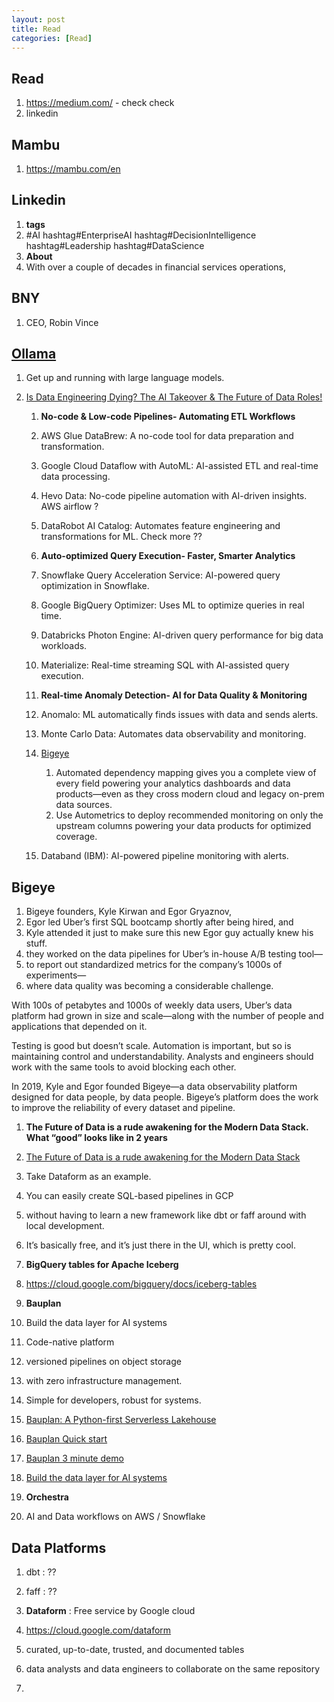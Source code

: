 ```yaml
---
layout: post
title: Read
categories: [Read] 
---
```


## Read 
1. https://medium.com/ - check check 
1. linkedin


## Mambu 
1. https://mambu.com/en

## Linkedin 

1. **tags** 
1. #AI hashtag#EnterpriseAI hashtag#DecisionIntelligence hashtag#Leadership hashtag#DataScience
1. **About** 
1. With over a couple of decades in financial services operations,


## BNY 
1. CEO, Robin Vince 


## [Ollama](https://ollama.com/)
1. Get up and running with large language models.




1. [Is Data Engineering Dying? The AI Takeover & The Future of Data Roles!](https://blog.det.life/is-data-engineering-dying-the-ai-takeover-the-future-of-data-roles-ecf7d96df623)
    1. **No-code & Low-code Pipelines- Automating ETL Workflows**
    1. AWS Glue DataBrew: A no-code tool for data preparation and transformation.
    1. Google Cloud Dataflow with AutoML: AI-assisted ETL and real-time data processing.
    1. Hevo Data: No-code pipeline automation with AI-driven insights. AWS airflow ? 
    1. DataRobot AI Catalog: Automates feature engineering and transformations for ML. Check more ?? 

    1. **Auto-optimized Query Execution- Faster, Smarter Analytics**
    1. Snowflake Query Acceleration Service: AI-powered query optimization in Snowflake.
    1. Google BigQuery Optimizer: Uses ML to optimize queries in real time.
    1. Databricks Photon Engine: AI-driven query performance for big data workloads.
    1. Materialize: Real-time streaming SQL with AI-assisted query execution.

    1. **Real-time Anomaly Detection- AI for Data Quality & Monitoring**
    1. Anomalo: ML automatically finds issues with data and sends alerts. 
    1. Monte Carlo Data: Automates data observability and monitoring.
    1. [Bigeye](https://www.bigeye.com/)
        1. Automated dependency mapping gives you a complete view of every field powering your analytics dashboards and data products—even as they cross modern cloud and legacy on-prem data sources.
        1. Use Autometrics to deploy recommended monitoring on only the upstream columns powering your data products for optimized coverage.

    1. Databand (IBM): AI-powered pipeline monitoring with alerts.

## Bigeye 

1. Bigeye founders, Kyle Kirwan and Egor Gryaznov, 
1. Egor led Uber’s first SQL bootcamp shortly after being hired, and 
1. Kyle attended it just to make sure this new Egor guy actually knew his stuff. 
1. they worked on the data pipelines for Uber’s in-house A/B testing tool—
1. to report out standardized metrics for the company’s 1000s of experiments—
1. where data quality was becoming a considerable challenge.

With 100s of petabytes and 1000s of weekly data users, 
Uber’s data platform had grown in size and scale—along with the number of people and applications that depended on it. 

Testing is good but doesn’t scale.
Automation is important, but so is maintaining control and understandability.
Analysts and engineers should work with the same tools to avoid blocking each other.

In 2019, Kyle and Egor founded Bigeye—a data observability platform designed for data people, by data people. 
Bigeye’s platform does the work to improve the reliability of every dataset and pipeline.




1. **The Future of Data is a rude awakening for the Modern Data Stack. What “good” looks like in 2 years**
1. [The Future of Data is a rude awakening for the Modern Data Stack](https://medium.com/@hugolu87/the-future-of-data-is-a-rude-awakening-for-the-modern-data-stack-7732a4fd11c6)
1. Take Dataform as an example. 
1. You can easily create SQL-based pipelines in GCP 
1. without having to learn a new framework like dbt or faff around with local development. 
1. It’s basically free, and it’s just there in the UI, which is pretty cool.

1. **BigQuery tables for Apache Iceberg**
1. https://cloud.google.com/bigquery/docs/iceberg-tables

1. **Bauplan** 
1. Build the data layer for AI systems
1. Code-native platform 
1. versioned pipelines on object storage 
1. with zero infrastructure management. 
1. Simple for developers, robust for systems.
1. [Bauplan: A Python-first Serverless Lakehouse](https://docs.bauplanlabs.com/en/latest/index.html)
1. [Bauplan Quick start](https://docs.bauplanlabs.com/en/latest/tutorial/01_quick_start.html)
1. [Bauplan 3 minute demo](https://www.youtube.com/watch?v=Di2AkSmitTc)
1. [Build the data layer for AI systems](https://www.bauplanlabs.com/#join)


1. **Orchestra** 
1. AI and Data workflows on AWS / Snowflake 



## Data Platforms 

1. dbt : ?? 
1. faff : ?? 

1. **Dataform** : Free service by Google cloud 
1. https://cloud.google.com/dataform
1. curated, up-to-date, trusted, and documented tables
1. data analysts and data engineers to collaborate on the same repository
1. 

